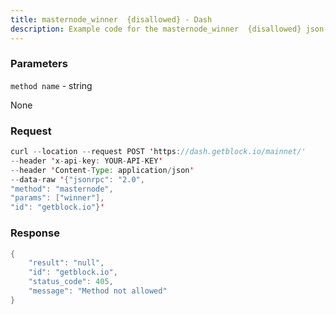 ```yaml
---
title: masternode_winner  {disallowed} - Dash
description: Example code for the masternode_winner  {disallowed} json-rpc method. Сomplete guide on how to use masternode_winner  {disallowed} json-rpc in GetBlock.io Web3 documentation.
---
```


### Parameters


`method name` - string

None

### Request

``` java
curl --location --request POST 'https://dash.getblock.io/mainnet/' 
--header 'x-api-key: YOUR-API-KEY' 
--header 'Content-Type: application/json' 
--data-raw '{"jsonrpc": "2.0",
"method": "masternode",
"params": ["winner"],
"id": "getblock.io"}'
```

###  Response

``` java
{
    "result": "null",
    "id": "getblock.io",
    "status_code": 405,
    "message": "Method not allowed"
}
```

